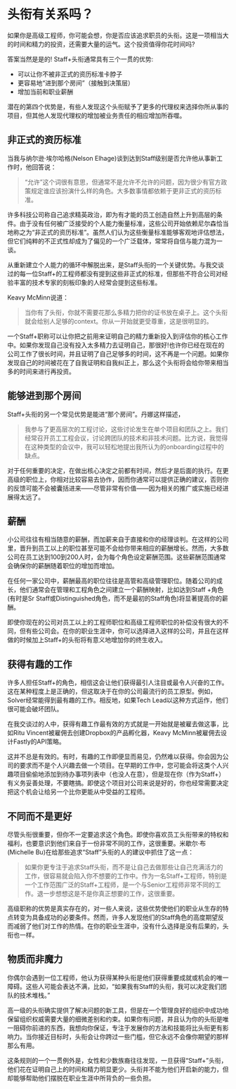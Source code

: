 # 头衔有关系吗？

如果你是高级工程师，你可能会想，你是否应该追求职员的头衔。这是一项相当大的时间和精力的投资，还需要大量的运气。这个投资值得你花时间吗?

答案当然是是的! Staff+头衔通常具有三个一贯的优势:

* 可以让你不被非正式的资历标准卡脖子
* 更容易地“进到那个房间”（接触到决策层）
* 增加当前和职业薪酬

潜在的第四个优势是，有些人发现这个头衔赋予了更多的代理权来选择你所从事的项目，但其他人发现代理权的增加被业务责任的相应增加所吞噬。

## 非正式的资历标准

当我与纳尔逊·埃尔哈格\(Nelson Elhage\)谈到达到Staff级别是否允许他从事新工作时，他回答说：

> “允许”这个词很有意思，但通常不是允许不允许的问题，因为很少有官方政策规定谁应该扮演什么样的角色。大多数事情都依赖于更非正式的资历标准。

 许多科技公司称自己追求精英政治，即为有才能的员工创造自然上升到高层的条件。由于没有任何被广泛接受的个人能力衡量标准，这些公司开始依赖尼尔森恰当地称之为“非正式的资历标准”。虽然人们认为这些衡量标准能够客观地评估想法，但它们纯粹的不正式性却成为了偏见的一个广泛载体，常常将自信与能力混为一谈。 

从重新建立个人能力的循环中解脱出来，是Staff头衔的一个关键优势。与我交谈过的每一位Staff+的工程师都没有提到这些非正式的标准，但那些不符合公司对经验丰富的技术专家的刻板印象的人经常会提到这些标准。

 Keavy McMinn说道：

> 当你有了头衔，你就不需要花那么多精力把你的证书放在桌子上。这个头衔就会给别人足够的context。你从一开始就更受尊重，这是很明显的。

一个Staff+职称可以让你把之前用来证明自己的精力重新投入到评估你的核心工作中。如果你发现自己没有投入太多精力去证明自己，那很好!也许你已经在现在的公司工作了很长时间，并且证明了自己足够多的时间，这不再是一个问题。如果你发现自己的时间被花在了自我证明和自我纠正上，那么这个头衔将会给你带来相当多的时间来进行再投资。

## 能够进到那个房间

Staff+头衔的另一个常见优势是能进“那个房间”。丹娜这样描述，

> 我参与了更高层次的工程讨论，这些讨论发生在单个项目和团队之上。我们经常召开员工工程会议，讨论跨团队的技术和非技术问题。比方说，我觉得在这种类型的会议中，我可以轻松地提出我所认为的onboarding过程中的缺点。

对于任何重要的决定，在做出核心决定之前都有时间，然后才是后面的执行。在更高级的职位上，你相对比较容易去协作，因而你通常可以提供正确的建议，否则你的反馈可能不会被囊括进来——尽管非常有价值——因为相关的推广或实施已经进展得太远了。

## 薪酬

小公司往往有相当随意的薪酬，而加薪来自于直接和你的经理谈判。在这样的公司里，晋升到员工以上的职位甚至可能不会给你带来相应的薪酬增长。然而，大多数公司在员工达到100到200人时，会为每个角色设定薪酬范围。这些薪酬范围通常会确保你的薪酬随着职位的增加而增加。

在任何一家公司中，薪酬最高的职位往往是高管和高级管理职位。随着公司的成长，他们通常会在管理和工程角色之间建立一个薪酬映射，比如达到Staff +角色\(有时是Sr Staff或Distinguished角色，而不是最初的Staff角色\)将显著提高你的薪酬。

即使你现在的公司对员工以上的工程师职位和高级工程师职位的补偿没有很大的不同，但有些公司会。在你的职业生涯中，你可以选择进入这样的公司，并且在这样做的时候加上Staff+的头衔将有意义地增加你的终生收入。

## 获得有趣的工作

许多人担任Staff+的角色，相信这会让他们获得最引人注目或最令人兴奋的工作。这在某种程度上是正确的，但这取决于在你的公司最流行的员工原型。例如，Solver经常能得到最有趣的工作。相反地，如果Tech Lead以这种方式运作，他们很可能会破坏团队。

在我交谈过的人中，获得有趣工作最有效的方式就是一开始就是被雇去做这事，比如Ritu Vincent被雇佣去创建Dropbox的产品孵化器，Keavy McMinn被雇佣去设计Fastly的API策略。

这并不总是有效的。有时，有趣的工作即便显而易见，仍然难以获得。你会因为公司的要求而不是个人兴趣去做一个项目。在早期的工作中，您可能会将这类个人兴趣项目偷偷地添加到待办事项列表中（也没人在意），但是现在你（作为Staff+）有义务妥善处理，不要瞎搞。即使这个项目对公司来说是好的，你也经常需要决定把这个机会让给另一个比你更能从中受益的工程师。

## 不同而不是更好

尽管头衔很重要，但你不一定要追求这个角色。即使你喜欢员工头衔带来的特权和福利，也要意识到他们来自于一份非常不同的工作，这很重要。米歇尔·布\(Michelle Bu\)在给那些追求“Staff”头衔的人的建议中抓住了这一点：

> 如果你更专注于追求Staff头衔，而不是让自己去做那些让自己充满活力的工作，很容易就会陷入你不想要的工作中。作为一名Staff+工程师，特别是一个工作范围广泛的Staff+工程师，是一个与Senior工程师非常不同的工作。退一步想想这是不是你真正想要的工作，这很重要。

高级职称的优势是真实存在的，对一些人来说，这些优势使他们的职业从生存的特点转变为具备成功的必要条件。然而，许多人发现他们的Staff角色的高度期望反而减弱了他们对工作的热情。在你的职业生涯中，没有什么选择是没有后果的，头衔也一样。

## 物质而非魔力

你偶尔会遇到一位工程师，他认为获得某种头衔是他们获得重要成就或机会的唯一障碍。这些人可能会表达不满，比如，“如果我有Staff的头衔，我可以决定我们团队的技术堆栈。”

高一级的头衔确实提供了解决问题的新工具，但是在一个管理良好的组织中成功地保留组织权威需要大量的细微差别和约束。如果你有问题，并且认为你的头衔是唯一阻碍你前进的东西，我想向你保证，专注于发展你的方法和技能将比头衔更有影响力。当你接近目标时，头衔会让你跨过一些门槛，但它永远不会像你期望的那样那么有用。

这条规则的一个一贯例外是，女性和少数族裔往往发现，一旦获得“Staff+”头衔，他们花在证明自己上的时间和精力明显更少。头衔并不能为他们开启新的能力，但却能够帮助他们摆脱在职业生涯中所背负的一些负担。

